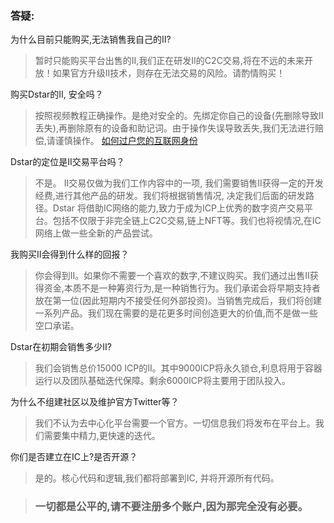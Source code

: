 

### 答疑:



为什么目前只能购买,无法销售我自己的II?

> 暂时只能购买平台出售的II,我们正在研发II的C2C交易,将在不远的未来开放！如果官方升级II技术，则存在无法交易的风险。请酌情购买！



购买Dstar的II, 安全吗？

> 按照视频教程正确操作。是绝对安全的。先绑定你自己的设备(先删除导致II丢失),再删除原有的设备和助记词。由于操作失误导致丢失,我们无法进行赔偿,请谨慎操作。 [如何过户您的互联网身份](https://support.dstar.app/#/zh-cn/IITransfer)



Dstar的定位是II交易平台吗？

> 不是。 II交易仅做为我们工作内容中的一项, 我们需要销售II获得一定的开发经费,进行其他产品的研发。我们将根据销售情况, 决定我们后面的研发路径。Dstar 将借助IC网络的能力,致力于成为ICP上优秀的数字资产交易平台。包括不仅限于非完全链上C2C交易,链上NFT等。我们也将视情况,在IC网络上做一些全新的产品尝试。



我购买II会得到什么样的回报？

> 你会得到II。如果你不需要一个喜欢的数字,不建议购买。我们通过出售II获得资金,本质不是一种筹资行为,是一种销售行为。我们承诺会将早期支持者放在第一位(因此短期内不接受任何外部投资)。当销售完成后，我们将创建一系列产品。我们现在需要的是花更多时间创造更大的价值,而不是做一些空口承诺。



Dstar在初期会销售多少II?

> 我们会销售总价15000 ICP的II。其中9000ICP将永久锁仓,利息将用于容器运行以及团队基础迭代保障。剩余6000ICP将主要用于团队投入。



为什么不组建社区以及维护官方Twitter等？

> 我们不认为去中心化平台需要一个官方。一切信息我们将发布在平台上。我们需要集中精力,更快速的迭代。



你们是否建立在IC上?是否开源？

> 是的。核心代码和逻辑,我们都将部署到IC, 并将开源所有代码。


>### 一切都是公平的,请不要注册多个账户,因为那完全没有必要。










